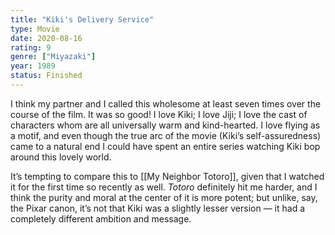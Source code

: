 ```yaml
---
title: "Kiki's Delivery Service"
type: Movie
date: 2020-08-16
rating: 9
genre: ["Miyazaki"]
year: 1989
status: Finished
---
```


I think my partner and I called this wholesome at least seven times over the course of the film. It was so good! I love Kiki; I love Jiji; I love the cast of characters whom are all universally warm and kind-hearted. I love flying as a motif, and even though the true arc of the movie (Kiki’s self-assuredness) came to a natural end I could have spent an entire series watching Kiki bop around this lovely world.

It’s tempting to compare this to [[My Neighbor Totoro]], given that I watched it for the first time so recently as well. _Totoro_ definitely hit me harder, and I think the purity and moral at the center of it is more potent; but unlike, say, the Pixar canon, it’s not that Kiki was a slightly lesser version — it had a completely different ambition and message.
